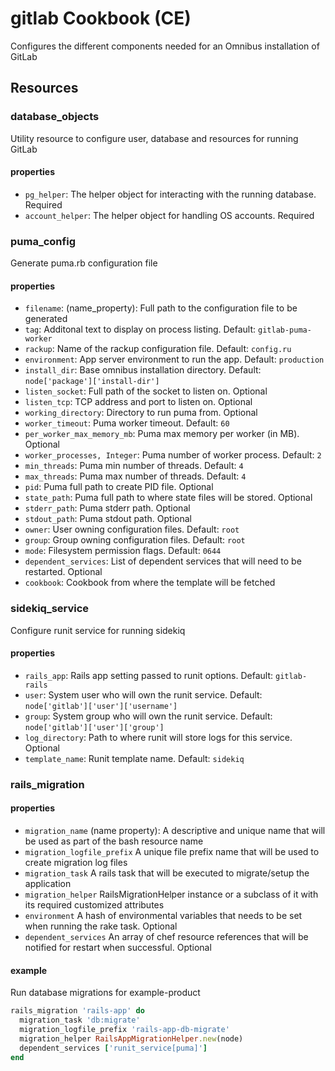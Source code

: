 # gitlab Cookbook (CE)

Configures the different components needed for an Omnibus installation of GitLab

## Resources

### database_objects

Utility resource to configure user, database and resources for running GitLab

#### properties

* `pg_helper`: The helper object for interacting with the running database. Required
* `account_helper`: The helper object for handling OS accounts. Required

### puma_config

Generate puma.rb configuration file

#### properties

* `filename`: (name_property): Full path to the configuration file to be generated
* `tag`: Additonal text to display on process listing. Default: `gitlab-puma-worker`
* `rackup`: Name of the rackup configuration file. Default: `config.ru`
* `environment`: App server environment to run the app. Default: `production`
* `install_dir`: Base omnibus installation directory. Default: `node['package']['install-dir']`
* `listen_socket`: Full path of the socket to listen on. Optional
* `listen_tcp`: TCP address and port to listen on. Optional
* `working_directory`: Directory to run puma from. Optional
* `worker_timeout`: Puma worker timeout. Default: `60`
* `per_worker_max_memory_mb`: Puma max memory per worker (in MB). Optional
* `worker_processes, Integer`: Puma number of worker process. Default: `2`
* `min_threads`: Puma min number of threads. Default: `4`
* `max_threads`: Puma max number of threads. Default: `4`
* `pid`: Puma full path to create PID file. Optional
* `state_path`: Puma full path to where state files will be stored. Optional
* `stderr_path`: Puma stderr path. Optional
* `stdout_path`: Puma stdout path. Optional 
* `owner`: User owning configuration files. Default: `root`
* `group`: Group owning configuration files. Default: `root`
* `mode`: Filesystem permission flags. Default: `0644`
* `dependent_services`: List of dependent services that will need to be restarted. Optional
* `cookbook`: Cookbook from where the template will be fetched

### sidekiq_service

Configure runit service for running sidekiq

#### properties

* `rails_app`: Rails app setting passed to runit options. Default: `gitlab-rails`
* `user`: System user who will own the runit service. Default: `node['gitlab']['user']['username']`
* `group`: System group who will own the runit service. Default: `node['gitlab']['user']['group']`
* `log_directory`: Path to where runit will store logs for this service. Optional
* `template_name`: Runit template name. Default: `sidekiq`

### rails_migration

#### properties

* `migration_name` (name property): A descriptive and unique name that will be used as part of the bash resource name
* `migration_logfile_prefix` A unique file prefix name that will be used to create migration log files
* `migration_task` A rails task that will be executed to migrate/setup the application
* `migration_helper` RailsMigrationHelper instance or a subclass of it with its required customized attributes
* `environment` A hash of environmental variables that needs to be set when running the rake task. Optional 
* `dependent_services` An array of chef resource references that will be notified for restart when successful. Optional

#### example

Run database migrations for example-product

```ruby
rails_migration 'rails-app' do
  migration_task 'db:migrate'
  migration_logfile_prefix 'rails-app-db-migrate'
  migration_helper RailsAppMigrationHelper.new(node)
  dependent_services ['runit_service[puma]']
end
```
